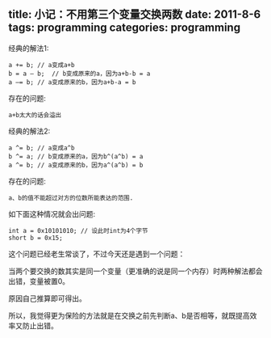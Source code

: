 title: 小记：不用第三个变量交换两数
date: 2011-8-6
tags: programming
categories: programming
---



经典的解法1:    

    a += b; // a变成a+b
    b = a – b;  // b变成原来的a，因为a+b-b = a
    a –= b; // a变成原来的b，因为a+b-a = b
    
存在的问题: 

    a+b太大的话会溢出
    
经典的解法2:    

    a ^= b; // a变成a^b
    b ^= a; // b变成原来的a，因为b^(a^b) = a
    a ^= b; // a变成原来的b，因为a^(a^b) = b
    
存在的问题:

    a、b的值不能超过对方的位数所能表达的范围.

如下面这种情况就会出问题:

    int a = 0x10101010; // 设此时int为4个字节
    short b = 0x15;

这个问题已经老生常谈了，不过今天还是遇到一个问题：

当两个要交换的数其实是同一个变量（更准确的说是同一个内存）时两种解法都会出错，变量被置0。

原因自己推算即可得出。 

所以，我觉得更为保险的方法就是在交换之前先判断a、b是否相等，就既提高效率又防止出错。
